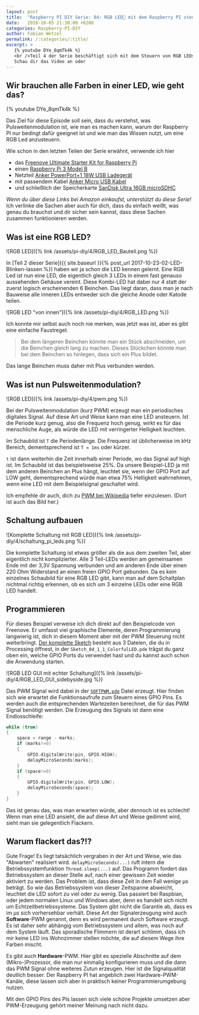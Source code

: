 ```yaml
---
layout: post
title:  "Raspberry PI DIY Serie: 04: RGB LED🚦 mit dem Raspberry PI steuern"
date:   2018-10-05 21:30:00 +0200
categories: Raspberry-PI-DIY
author: Fabian Wetzel
permalink: /:categories/:title/
excerpt: >
   {% youtube DYe_8qmTk4k %}
   <br />Teil 4 der Serie beschäftigt sich mit dem Steuern von RGB LEDs. Wir besprechen Pulsweitenmodulation und wie es im Raspberry PI realisiert werden kann.
   Schau dir das Video an oder
---
```

## Wir brauchen alle Farben in einer LED, wie geht das?

{% youtube DYe_8qmTk4k %}

Das Ziel für diese Episode soll sein, dass du verstehst, was Pulsweitenmodulation ist, wie man es machen kann, warum der Raspberry PI nur bedingt dafür geeignet ist und wie man das Wissen nutzt, um eine RGB Led anzusteuern. 

Wie schon in den letzten Teilen der Serie erwähnt, verwende ich hier

- das [Freenove Ultimate Starter Kit for Raspberry Pi](http://amzn.to/2halM2T)
- einen [Raspberry Pi 3 Model B](http://amzn.to/2x6jwne)
- Netzteil [Anker PowerPort+1 18W USB Ladegerät](http://amzn.to/2w1ACid)
- mit passendem Kabel [Anker Micro USB Kabel](http://amzn.to/2y6RZib) 
- und schließlich der Speicherkarte [SanDisk Ultra 16GB microSDHC](http://amzn.to/2x5IMtR)

*Wenn du über diese Links bei Amazon einkaufst, unterstützt du diese Serie!* Ich verlinke die Sachen aber auch für dich, dass du einfach weißt, was genau du brauchst und dir sicher sein kannst, dass diese Sachen zusammen funktionieren werden.

## Was ist eine RGB LED?

![RGB LED]({% link /assets/pi-diy/4/RGB_LED_Bauteil.png %})

In [Teil 2 dieser Serie]({{ site.baseurl }}{% post_url 2017-10-23-02-LED-Blinken-lassen %}) haben wir ja schon die LED kennen gelernt. Eine RGB Led ist nun eine LED, die eigentlich gleich 3 LEDs in einem fast genauso aussehenden Gehäuse vereint. Diese Kombi-LED hat dabei nur 4 statt der zuerst logisch erscheinenden 6 Beinchen. Das liegt daran, dass man je nach Bauweise alle inneren LEDs entweder sich die gleiche Anode oder Katode teilen.

![RGB LED "von innen"]({% link /assets/pi-diy/4/RGB_LED.png %})

Ich konnte mir selbst auch noch nie merken, was jetzt was ist, aber es gibt eine einfache Faustregel:

> Bei dem längeren Beinchen könnte man ein Stück abschneiden, um die Beinchen gleich lang zu machen. Dieses Stückchen könnte man bei dem Beinchen so hinlegen, dass sich ein Plus bildet.

Das lange Beinchen muss daher mit Plus verbunden werden.

## Was ist nun Pulsweitenmodulation?

![RGB LED]({% link /assets/pi-diy/4/pwm.png %})

Bei der Pulsweitenmodulation (kurz PWM) erzeugt man ein periodisches digitales Signal. Auf diese Art und Weise kann man eine LED ansteuern. Ist die Periode kurz genug, also die Frequenz hoch genug, wirkt es für das menschliche Auge, als würde die LED mit verringerter Helligkeit leuchten.

Im Schaubild ist `T` die Periodenlänge. Die Frequenz ist üblicherweise im kHz Bereich, dementsprechend ist `T = 1ms` oder kürzer.

`t` ist dann weiterhin die Zeit innerhalb einer Periode, wo das Signal auf high ist. Im Schaubild ist das beispielsweise 25%. Da unsere Beispiel-LED ja mit dem anderen Beinchen an Plus hängt, leuchtet sie, wenn der GPIO Port auf LOW geht, dementsprechend würde man etwa 75% Helligkeit wahrnehmen, wenn eine LED mit dem Beispielsignal geschaltet wird.

Ich empfehle dir auch, dich zu [PWM bei Wikipedia](https://de.wikipedia.org/wiki/Pulsweitenmodulation) tiefer einzulesen. (Dort ist auch das Bild her.)

## Schaltung aufbauen

![Komplette Schaltung mit RGB LED]({% link /assets/pi-diy/4/schaltung_pi_leds.png %})

Die komplette Schaltung ist etwas größer als die aus dem zweiten Teil, aber eigentlich nicht komplizierter. Alle 3 Teil-LEDs werden am gemeinsamen Ende mit der 3,3V Spannung verbunden und am anderen Ende über einen 220 Ohm Widerstand an einen freien GPIO Port gebunden. Da es kein einzelnes Schaubild für eine RGB LED gibt, kann man auf dem Schaltplan nichtmal richtig erkennen, ob es sich um 3 einzelne LEDs oder eine RGB LED handelt.

## Programmieren

Für dieses Beispiel verweise ich dich direkt auf den Beispielcode von Freenove. Er umfasst viel graphische Elemente, deren Programmierung langwierig ist, dich in diesem Moment aber mit der PWM Steuerung nicht weiterbringt. [Der komplette Sketch](https://github.com/fabsenet/Freenove_Ultimate_Starter_Kit_for_Raspberry_Pi/tree/master/Processing/Sketchs/Sketch_04_1_1_ColorfulLED) besteht aus 3 Dateien, die du in Processing öffnest, in der `Sketch_04_1_1_ColorfulLED.pde` trägst du ganz oben ein, welche GPIO Ports du verwendet hast und du kannst auch schon die Anwendung starten.

![RGB LED GUI mit echter Schaltung]({% link /assets/pi-diy/4/RGB_LED_GUI_sidebyside.jpg %})

Das PWM Signal wird dabei in der [`SOFTPWM.pde`](https://github.com/fabsenet/Freenove_Ultimate_Starter_Kit_for_Raspberry_Pi/blob/master/Processing/Sketchs/Sketch_04_1_1_ColorfulLED/SOFTPWM.pde) Datei erzeugt. Hier finden sich wie erwartet die Funktionsaufrufe zum Steuern eines GPIO Pins. Es werden auch die entsprechenden Wartezeiten berechnet, die für das PWM Signal benötigt werden. Die Erzeugung des Signals ist dann eine Endlosschleife:

```c++
while (true)
{
    space = range - marks;
    if (marks!=0)
    {
        GPIO.digitalWrite(pin, GPIO.HIGH);
        delayMicroSeconds(marks);
    }
    if (space!=0)
    {
        GPIO.digitalWrite(pin, GPIO.LOW);
        delayMicroSeconds(space);
    }
}
```

Das ist genau das, was man erwarten würde, aber dennoch ist es schlecht! Wenn man eine LED ansieht, die auf diese Art und Weise gedimmt wird, sieht man sie gelegentlich Flackern.

## Warum flackert das?!?

Gute Frage! Es liegt tatsächlich vergraben in der Art und Weise, wie das "Abwarten" realisiert wird. `delayMicroSeconds(...)` ruft intern die Betriebssystemfunktion `Thread.sleep(...)` auf. Das Programm fordert das Betriebssystem an dieser Stelle auf, nach einer gewissen Zeit wieder aktiviert zu werden. Das Problem ist, dass diese Zeit in dem Fall wenige µs beträgt. So wie das Betriebssystem von dieser Zeitspanne abweicht, leuchtet die LED sofort zu viel oder zu wenig. Das passiert bei Raspbian, oder jedem normalen Linux und Windows aber, denn es handelt sich nicht um Echtzeitbetriebssysteme. Das System gibt nicht die Garantie ab, dass es im µs sich vorhersehbar verhält. Diese Art der Signalerzeugung wird auch **Software**-PWM genannt, denn es wird permanent durch Software erzeugt. Es ist daher sehr abhängig vom Betriebssystem und allem, was noch auf dem System läuft. Das sporadische Flimmern ist derart schlimm, dass ich mir keine LED ins Wohnzimmer stellen möchte, die auf diesem Wege ihre Farben mischt.

Es gibt auch **Hardware**-PWM. Hier gibt es spezielle Abschnitte auf dem (Mikro-)Prozessor, die man nur einmalig konfigurieren muss und die dann das PWM Signal ohne weiteres Zutun erzeugen. Hier ist die Signalqualität deutlich besser. Der Raspberry PI hat angeblich zwei Hardware-PWM-Kanäle, diese lassen sich aber in praktisch keiner Programmierumgebung nutzen.

Mit den GPIO Pins des PIs lassen sich viele schöne Projekte umsetzen aber PWM-Erzeugung gehört meiner Meinung nach nicht dazu.